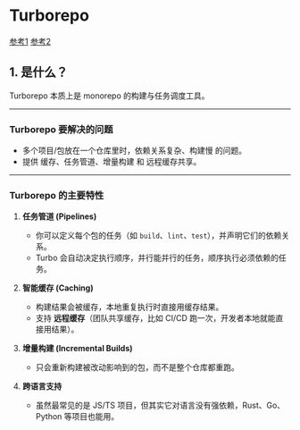 # Turborepo
[参考1](https://juejin.cn/post/7343156956665839651?searchId=20250918164823B675648D144FA2A817D5)
[参考2](https://juejin.cn/post/7129267782515949575?searchId=202403060818284D861F5C06622BDC622E#heading-35)

## 1. 是什么？

Turborepo 本质上是 monorepo 的构建与任务调度工具。

---

### Turborepo 要解决的问题

* 多个项目/包放在一个仓库里时，依赖关系复杂、构建慢 的问题。
* 提供 缓存、任务管道、增量构建 和 远程缓存共享。

---

### Turborepo 的主要特性

1. **任务管道 (Pipelines)**

   * 你可以定义每个包的任务（如 `build`、`lint`、`test`），并声明它们的依赖关系。
   * Turbo 会自动决定执行顺序，并行能并行的任务，顺序执行必须依赖的任务。

2. **智能缓存 (Caching)**

   * 构建结果会被缓存，本地重复执行时直接用缓存结果。
   * 支持 **远程缓存**（团队共享缓存，比如 CI/CD 跑一次，开发者本地就能直接用结果）。

3. **增量构建 (Incremental Builds)**

   * 只会重新构建被改动影响到的包，而不是整个仓库都重跑。

4. **跨语言支持**

   * 虽然最常见的是 JS/TS 项目，但其实它对语言没有强依赖，Rust、Go、Python 等项目也能用。

